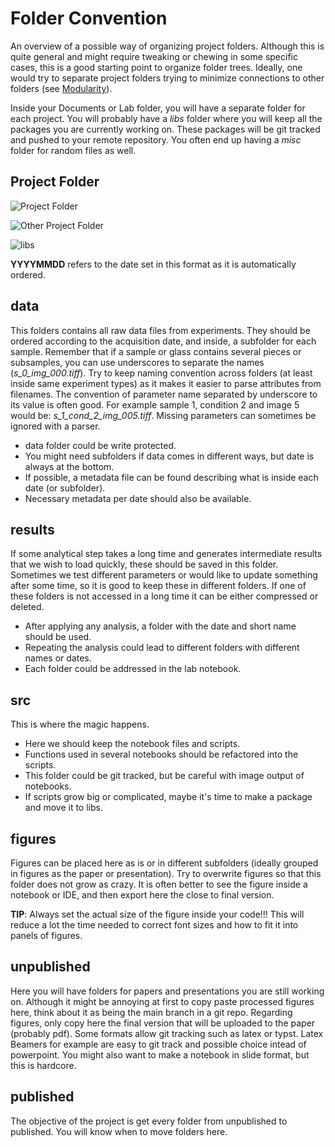 # Folder Convention

An overview of a possible way of organizing project folders. 
Although this is quite general and might require tweaking or chewing in some specific cases, this is a good starting point to organize folder trees. 
Ideally, one would try to separate project folders trying to minimize connections to other folders (see [Modularity](https://www.16elt.com/2022/12/24/cohesion/)).

Inside your Documents or Lab folder, you will have a separate folder for each project.
You will probably have a *libs* folder where you will keep all the packages you are currently working on.
These packages will be git tracked and pushed to your remote repository.
You often end up having a *misc* folder for random files as well.

## Project Folder

![Project Folder](https://www.plantuml.com/plantuml/png/TPF1RkCW48RlF0NAPK-rb3v0LMchlJMgzbPLbKLWRBF5W9XnjT4gxxxK9GJZ6Ca9cVzZvezdU4GIWQRHCFP3GIScGyn0HvmS3xeVY2iTG99sbZ4lv8VeWUzUWliJW_oNCmh2ZlzZZFEiAa7YAyRZwcQ2lyRr_FpqbA8vZcBq1jh38GkSYq2w4vAu7h_IlMM1nqWVsKCJWIw7tzFkpDBd_9I60k1a23SyjGfG9gceJk9eO5-K5rQO4sfihHXXFjH8_6JPH2w-U1aOPAfxJMsFEQrr14VdFXhjJ_R8lbCjQNz2cNcKGNjg_Eac6jRaxmH6OmjVdUwd0BZovWtjyRFFQRnnrEwR6AehPjpR5Uxj9dw_odw_cNtclUfgFeOs_jPa_NGq6WTGLRjtkTy_dUq38EvMFVUUP1ABnkU3hsuAxK6Ca5CqtbCz0N4jwdhX8RGuk43pwEIo6T5ZdxnMVcAJyWIczTstTf_VmQNwndbx-xojp-VzcTNs2FxUjgSj1TT4-PQOBjsMF08DJctAIgES4BMp2-ASTgpE9lGLFA-cOcicLYF11V88NtwMRDt6XBvyXTErLu84ltiRj59Wt-yUBk-W4Xuu1idYKuRIVMJfkvIAcMR5laIkGFJn25PDe_aF.png)


![Other Project Folder](https://www.plantuml.com/plantuml/png/ROynhi9034Hxdy9Ayw-HwhTm1HCxoOB9HbwxGhaxHaY8Y5WQ5_DcYkcRatdS5U2FPQHG1vNHqIjQcMP7BYQ3bxe0h3JSQ1BiJZwBuTdgDH7-LsMn3Xy0Y9yCazFBmxnyM-eRcxHGRxl4hjziUCDjPuzbYkmUeLZMk6Xfi_0H_eMGwcNXdFy4.png)


![libs](https://www.plantuml.com/plantuml/png/SoWkIImgAStDuIf8JCvEJ4zLKCh9J2fMKgZcKb202-LMnaFP48bQhbekXzIy5A0-0000.png)


**YYYYMMDD** refers to the date set in this format as it is automatically ordered.


## data

This folders contains all raw data files from experiments. 
They should be ordered according to the acquisition date, and inside, a subfolder for each sample. 
Remember that if a sample or glass contains several pieces or subsamples, you can use underscores to separate the names (*s_0_img_000.tiff*).
Try to keep naming convention across folders (at least inside same experiment types) as it makes it easier to parse attributes from filenames.
The convention of parameter name separated by underscore to its value is often good. For example sample 1, condition 2 and image 5 would be: *s_1_cond_2_img_005.tiff*.
Missing parameters can sometimes be ignored with a parser.

- data folder could be write protected.
- You might need subfolders if data comes in different ways, but date is always at the bottom.
- If possible, a metadata file can be found describing what is inside each date (or subfolder). 
- Necessary metadata per date should also be available.


## results

If some analytical step takes a long time and generates intermediate results that we wish to load quickly, these should be saved in this folder.
Sometimes we test different parameters or would like to update something after some time, so it is good to keep these in different folders.
If one of these folders is not accessed in a long time it can be either compressed or deleted.

- After applying any analysis, a folder with the date and short name should be used.
- Repeating the analysis could lead to different folders with different names or dates.
- Each folder could be addressed in the lab notebook.


## src

This is where the magic happens.

 - Here we should keep the notebook files and scripts.
 - Functions used in several notebooks should be refactored into the scripts.
 - This folder could be git tracked, but be careful with image output of notebooks.
 - If scripts grow big or complicated, maybe it's time to make a package and move it to libs.


## figures

Figures can be placed here as is or in different subfolders (ideally grouped in figures as the paper or presentation).
Try to overwrite figures so that this folder does not grow as crazy.
It is often better to see the figure inside a notebook or IDE, and then export here the close to final version.

**TIP**: Always set the actual size of the figure inside your code!!!
This will reduce a lot the time needed to correct font sizes and how to fit it into panels of figures.


## unpublished

Here you will have folders for papers and presentations you are still working on.
Although it might be annoying at first to copy paste processed figures here, think about it as being the main branch in a git repo.
Regarding figures, only copy here the final version that will be uploaded to the paper (probably pdf).
Some formats allow git tracking such as latex or typst.
Latex Beamers for example are easy to git track and possible choice intead of powerpoint.
You might also want to make a notebook in slide format, but this is hardcore.


## published

The objective of the project is get every folder from unpublished to published.
You will know when to move folders here.
